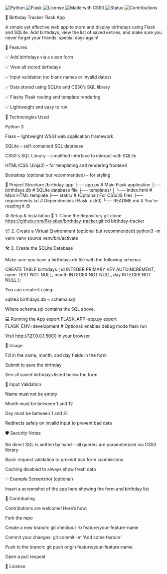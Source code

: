 ![Python](https://img.shields.io/badge/python-3.9+-blue?logo=python)
![Flask](https://img.shields.io/badge/flask-2.0+-black?logo=flask)
![License](https://img.shields.io/badge/license-MIT-green.svg)
![Made with CS50](https://img.shields.io/badge/Made%20with-CS50-red)
![Status](https://img.shields.io/badge/status-active-brightgreen)
![Contributions](https://img.shields.io/badge/contributions-welcome-orange)

🎉 Birthday Tracker Flask App

A simple yet effective web app to store and display birthdays using Flask and SQLite. Add birthdays, view the list of saved entries, and make sure you never forget your friends' special days again!

🚀 Features

✅ Add birthdays via a clean form

✅ View all stored birthdays

✅ Input validation (no blank names or invalid dates)

✅ Data stored using SQLite and CS50’s SQL library

✅ Flashy Flask routing and template rendering

✅ Lightweight and easy to run

🧠 Technologies Used

Python 3

Flask – lightweight WSGI web application framework

SQLite – self-contained SQL database

CS50's SQL Library – simplified interface to interact with SQLite

HTML/CSS (Jinja2) – for templating and rendering frontend

Bootstrap (optional but recommended) – for styling

📂 Project Structure
/birthday-app
├── app.py               # Main Flask application
├── birthdays.db         # SQLite database file
├── templates/
│   └── index.html       # Main HTML template
├── static/              # (Optional) For CSS/JS files
├── requirements.txt     # Dependencies (Flask, cs50)
└── README.md            # You're reading it 😉

⚙️ Setup & Installation
🐍 1. Clone the Repository
git clone https://github.com/6kristian/birthday-tracker.git
cd birthday-tracker

📦 2. Create a Virtual Environment (optional but recommended)
python3 -m venv venv
source venv/bin/activate

🛠️ 3. Create the SQLite Database

Make sure you have a birthdays.db file with the following schema:

CREATE TABLE birthdays (
    id INTEGER PRIMARY KEY AUTOINCREMENT,
    name TEXT NOT NULL,
    month INTEGER NOT NULL,
    day INTEGER NOT NULL
);


You can create it using:

sqlite3 birthdays.db < schema.sql


Where schema.sql contains the SQL above.

💻 Running the App
export FLASK_APP=app.py
export FLASK_ENV=development  # Optional: enables debug mode
flask run


Visit http://127.0.0.1:5000
 in your browser.

🧪 Usage

Fill in the name, month, and day fields in the form

Submit to save the birthday

See all saved birthdays listed below the form

🧼 Input Validation

Name must not be empty

Month must be between 1 and 12

Day must be between 1 and 31

Redirects safely on invalid input to prevent bad data

🛡️ Security Notes

No direct SQL is written by hand – all queries are parameterized via CS50 library

Basic request validation to prevent bad form submissions

Caching disabled to always show fresh data

✨ Example Screenshot (optional)

Insert a screenshot of the app here showing the form and birthday list

🤝 Contributing

Contributions are welcome! Here’s how:

Fork the repo

Create a new branch: git checkout -b feature/your-feature-name

Commit your changes: git commit -m 'Add some feature'

Push to the branch: git push origin feature/your-feature-name

Open a pull request

📜 License

